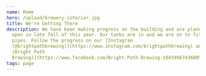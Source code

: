```yaml
---
name: Home
hero: /upload/brewery-interior.jpg
title: We're Getting There
description: We have been making progress on the building and are planning to
  open in late fall of this year. Our tanks are in and we are on to fitting the
  pipes. Follow the progress on our [Instagram
  (@brightpathbrewing)](https://www.instagram.com/brightpathbrewing) and [Facebook
  (Bright Path
  Brewing)](https://www.facebook.com/Bright-Path-Brewing-104399674368859) pages.
tags: page
---
```

